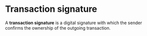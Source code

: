 # Transaction signature

A **transaction signature** is a digital signature with which the sender confirms the ownership of the outgoing transaction.